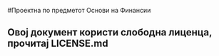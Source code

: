 #Проектна по предметот Основи на Финансии
## Овој документ користи слободна лиценца, прочитај LICENSE.md
